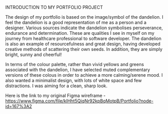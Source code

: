 INTRODUCTION TO MY PORTFOLIO PROJECT

The design of my portfolio is based on the image/symbol of the dandelion. I feel the dandelion is a good representation of me as a person and a designer. Various sources indicate the dandelion symbolises perseverance, endurance and determination. These are qualities I see in myself on my journey from healthcare professional to software developer. The dandelion is also an example of resourcefulness and great design, having developed creative methods of scattering their own seeds. In addition, they are simply bright, sunny and cheerful!

In terms of the colour palette, rather than vivid yellows and greens associated with the dandelion, I have selected muted complementary versions of these colous in order to achieve a more calming/serene mood. I also wanted a minimalist design, with lots of white space and few distractions. I was aiming for a clean, sharp look.

Here is the link to my original Figma wireframe - https://www.figma.com/file/klHht5QiqNr92kpBqMotpB/Portfolio?node-id=167%3A2 
